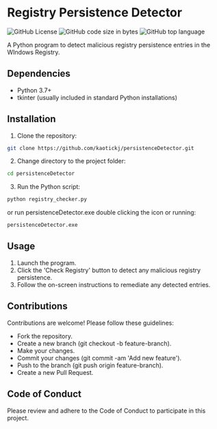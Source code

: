 # Registry Persistence Detector
![GitHub License](https://img.shields.io/github/license/kaotickj/persistenceDetector) ![GitHub code size in bytes](https://img.shields.io/github/languages/code-size/kaotickj/persistenceDetector) ![GitHub top language](https://img.shields.io/github/languages/top/kaotickj/persistenceDetector)

A Python program to detect malicious registry persistence entries in the WIndows Registry.

## Dependencies

- Python 3.7+
- tkinter (usually included in standard Python installations)

## Installation

1. Clone the repository:
```sh
git clone https://github.com/kaotickj/persistenceDetector.git
```

2. Change directory to the project folder:

```sh
cd persistenceDetector
```
3. Run the Python script:

```sh
python registry_checker.py
```
or run persistenceDetector.exe double clicking the icon or running:
```cmd
persistenceDetector.exe
```

## Usage
1. Launch the program.
2. Click the 'Check Registry' button to detect any malicious registry persistence.
3. Follow the on-screen instructions to remediate any detected entries.

## Contributions

Contributions are welcome! Please follow these guidelines:

- Fork the repository.
- Create a new branch (git checkout -b feature-branch).
- Make your changes.
- Commit your changes (git commit -am 'Add new feature').
- Push to the branch (git push origin feature-branch).
- Create a new Pull Request.

## Code of Conduct
Please review and adhere to the Code of Conduct to participate in this project.




 
